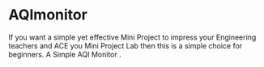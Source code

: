 # AQImonitor
If you want a simple yet effective Mini Project to impress your Engineering teachers and ACE you Mini Project Lab then this is a simple choice for beginners. A Simple AQI Monitor .
